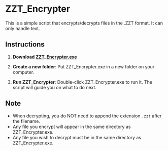 # ZZT_Encrypter

This is a simple script that encrypts/decrypts files in the .ZZT format. It can only handle text.

## Instructions

1. **Download [ZZT_Encrypter.exe](https://github.com/aswedishkitty/ZZT_Encrypter/releases/tag/v1)**
   
2. **Create a new folder**: Put ZZT_Encrypter.exe in a new folder on your computer.

3. **Run ZZT_Encrypter**: Double-click ZZT_Encrypter.exe to run it. The script will guide you on what to do next.

## Note

- When decrypting, you do NOT need to append the extension `.zzt` after the filename.
- Any file you encrypt will appear in the same directory as ZZT_Encrypter.exe.
- Any file you wish to decrypt must be in the same directory as ZZT_Encrypter.exe.
